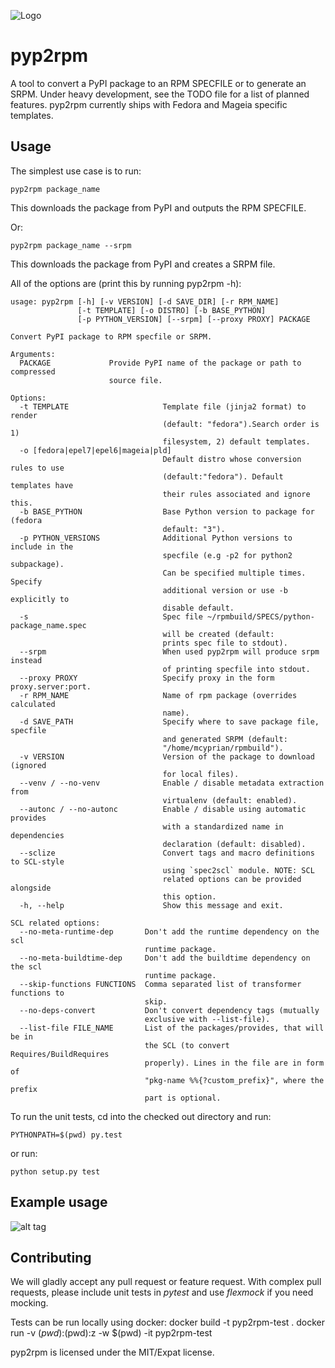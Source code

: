 
![Logo](https://rkuska.fedorapeople.org/pyp2rpm_large.png)

pyp2rpm
=======

A tool to convert a PyPI package to an RPM SPECFILE or to generate an SRPM.
Under heavy development, see the TODO file for a list of planned features.
pyp2rpm currently ships with Fedora and Mageia specific templates.

## Usage

The simplest use case is to run:

    pyp2rpm package_name

This downloads the package from PyPI and outputs the RPM SPECFILE.

Or:

    pyp2rpm package_name --srpm

This downloads the package from PyPI and creates a SRPM file.

All of the options are (print this by running pyp2rpm -h):

    usage: pyp2rpm [-h] [-v VERSION] [-d SAVE_DIR] [-r RPM_NAME]
                   [-t TEMPLATE] [-o DISTRO] [-b BASE_PYTHON]
                   [-p PYTHON_VERSION] [--srpm] [--proxy PROXY] PACKAGE

    Convert PyPI package to RPM specfile or SRPM.

    Arguments:
      PACKAGE             Provide PyPI name of the package or path to compressed
                          source file.

    Options:
      -t TEMPLATE                     Template file (jinja2 format) to render
                                      (default: "fedora").Search order is 1)
                                      filesystem, 2) default templates.
      -o [fedora|epel7|epel6|mageia|pld]
                                      Default distro whose conversion rules to use
                                      (default:"fedora"). Default templates have
                                      their rules associated and ignore this.
      -b BASE_PYTHON                  Base Python version to package for (fedora
                                      default: "3").
      -p PYTHON_VERSIONS              Additional Python versions to include in the
                                      specfile (e.g -p2 for python2 subpackage).
                                      Can be specified multiple times. Specify
                                      additional version or use -b explicitly to
                                      disable default.
      -s                              Spec file ~/rpmbuild/SPECS/python-package_name.spec
                                      will be created (default:
                                      prints spec file to stdout).
      --srpm                          When used pyp2rpm will produce srpm instead
                                      of printing specfile into stdout.
      --proxy PROXY                   Specify proxy in the form proxy.server:port.
      -r RPM_NAME                     Name of rpm package (overrides calculated
                                      name).
      -d SAVE_PATH                    Specify where to save package file, specfile
                                      and generated SRPM (default:
                                      "/home/mcyprian/rpmbuild").
      -v VERSION                      Version of the package to download (ignored
                                      for local files).
      --venv / --no-venv              Enable / disable metadata extraction from
                                      virtualenv (default: enabled).
      --autonc / --no-autonc          Enable / disable using automatic provides
                                      with a standardized name in dependencies
                                      declaration (default: disabled).
      --sclize                        Convert tags and macro definitions to SCL-style
                                      using `spec2scl` module. NOTE: SCL
                                      related options can be provided alongside
                                      this option.
      -h, --help                      Show this message and exit.

    SCL related options:
      --no-meta-runtime-dep       Don't add the runtime dependency on the scl
                                  runtime package.
      --no-meta-buildtime-dep     Don't add the buildtime dependency on the scl
                                  runtime package.
      --skip-functions FUNCTIONS  Comma separated list of transformer functions to
                                  skip.
      --no-deps-convert           Don't convert dependency tags (mutually
                                  exclusive with --list-file).
      --list-file FILE_NAME       List of the packages/provides, that will be in
                                  the SCL (to convert Requires/BuildRequires
                                  properly). Lines in the file are in form of
                                  "pkg-name %%{?custom_prefix}", where the prefix
                                  part is optional.


To run the unit tests, cd into the checked out directory and run:

    PYTHONPATH=$(pwd) py.test

or run:

    python setup.py test


## Example usage

![alt tag](https://mcyprian.fedorapeople.org/pyp2rpm_guide.gif
"Record of pyp2rpm usage")

## Contributing

We will gladly accept any pull request or feature request.
With complex pull requests, please include unit tests in *pytest* and use *flexmock* if you need mocking.

Tests can be run locally using docker:
 docker build -t pyp2rpm-test .
 docker run -v $(pwd):$(pwd):z -w $(pwd) -it pyp2rpm-test

pyp2rpm is licensed under the MIT/Expat license.
